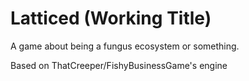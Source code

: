 # Latticed (Working Title)

A game about being a fungus ecosystem or something.

Based on ThatCreeper/FishyBusinessGame's engine